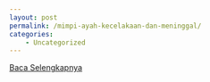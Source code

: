 ```yaml
---
layout: post
permalink: /mimpi-ayah-kecelakaan-dan-meninggal/
categories:
    - Uncategorized
---
```


[Baca Selengkapnya](/05)